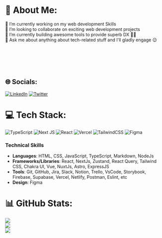 # 💫 About Me:
🔭 I’m currently working on my web development Skills<br>👯 I’m looking to collaborate on exciting web development projects<br>🌱 I’m currently building awesome tools to provide superb DX 👨‍💻<br>💬 Ask me about anything about tech-related stuff and I'll gladly engage 😉 <br><br><br><br><br><br>


## 🌐 Socials:
[![LinkedIn](https://img.shields.io/badge/LinkedIn-%230077B5.svg?logo=linkedin&logoColor=white)](https://linkedin.com/in/ryan-zayne) [![Twitter](https://img.shields.io/badge/Twitter-%231DA1F2.svg?logo=Twitter&logoColor=white)](https://twitter.com/zayne_el_kaiser) 

# 💻 Tech Stack:
![TypeScript](https://img.shields.io/badge/typescript-%23007ACC.svg?style=plastic&logo=typescript&logoColor=white)  ![Next JS](https://img.shields.io/badge/Next-black?style=plastic&logo=next.js&logoColor=white) ![React](https://img.shields.io/badge/react-%2320232a.svg?style=plastic&logo=react&logoColor=%2361DAFB) ![Vercel](https://img.shields.io/badge/vercel-%23000000.svg?style=plastic&logo=vercel&logoColor=white) ![TailwindCSS](https://img.shields.io/badge/tailwindcss-%2338B2AC.svg?style=plastic&logo=tailwind-css&logoColor=white)
![Figma](https://img.shields.io/badge/figma-%23F24E1E.svg?style=plastic&logo=figma&logoColor=white)

### Technical Skills
- **Languages**: HTML, CSS, JavaScript, TypeScript, Markdown, NodeJs
- **Frameworks/Libraries**: React, NextJs, Zustand, React Query, Tailwind CSS, Chakra UI, Vue, NuxtJs, Astro, ExpressJS
- **Tools**: Git, GitHub, Jira, Slack, Notion, Trello, VsCode, Storybook, Firebase, Supabase, Vercel, Netlify, Postman, Eslint, etc
- **Design**: Figma

# 📊 GitHub Stats:
![](https://github-readme-stats.vercel.app/api?username=Ryan-Zayne&theme=radical&hide_border=false&include_all_commits=false&count_private=false)<br/>
![](https://github-readme-streak-stats.herokuapp.com/?user=Ryan-Zayne&theme=radical&hide_border=false)<br/>
![](https://github-readme-stats.vercel.app/api/top-langs/?username=Ryan-Zayne&theme=radical&hide_border=false&include_all_commits=false&count_private=false&layout=compact)

<!-- ## 🏆 GitHub Trophies
![](https://github-profile-trophy.vercel.app/?username=Ryan-Zayne&theme=tokyonight&no-frame=false&no-bg=true&margin-w=4) -->

<!-- Proudly created with GPRM ( https://gprm.itsvg.in ) -->
